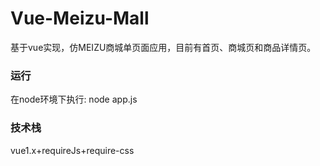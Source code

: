 # Vue-Meizu-Mall
基于vue实现，仿MEIZU商城单页面应用，目前有首页、商城页和商品详情页。

### 运行
在node环境下执行: node app.js

### 技术栈
vue1.x+requireJs+require-css
